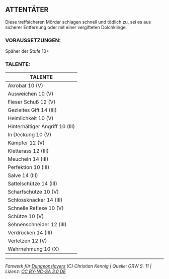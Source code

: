 ## ATTENTÄTER

Diese treffsicheren Mörder schlagen schnell und tödlich zu, sei es aus sicherer Entfernung oder mit einer vergifteten Dolchklinge.

### VORAUSSETZUNGEN:

Späher der Stufe 10+

### TALENTE:

| TALENTE                         |
| ------------------------------- |
| Akrobat 10 (V)                  |
| Ausweichen 10 (V)               |
| Fieser Schuß 12 (V)             |
| Gezieltes Gift 14 (III)         |
| Heimlichkeit 10 (V)             |
| Hinterhältiger Angriff 10 (III) |
| In Deckung 10 (V)               |
| Kämpfer 12 (V)                  |
| Kletterass 12 (III)             |
| Meucheln 14 (III)               |
| Perfektion 10 (III)             |
| Salve 14 (III)                  |
| Sattelschütze 14 (III)          |
| Scharfschütze 10 (V)            |
| Schlossknacker 14 (III)         |
| Schnelle Reflexe 10 (V)         |
| Schütze 10 (V)                  |
| Sehnenschneider 12 (III)        |
| Verdrücken 14 (III)             |
| Verletzen 12 (V)                |
| Wahrnehmung 10 (X)              |

---

_Fanwerk für [Dungeonslayers](https://www.dungeonslayers.net/) (C) Christian Kennig | Quelle: GRW S. 11 | Lizenz: [CC BY-NC-SA 3.0 DE](https://creativecommons.org/licenses/by-nc-sa/3.0/de/)_
